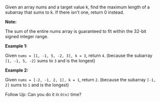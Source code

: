 Given an array nums and a target value k, find the maximum length of a subarray that sums to k. If there isn't one, return 0 instead.

**Note:**

The sum of the entire nums array is guaranteed to fit within the 32-bit signed integer range.

**Example 1:**

Given ```nums = [1, -1, 5, -2, 3], k = 3```,
return `4`. (because the subarray ```[1, -1, 5, -2]``` sums to `3` and is the longest)

**Example 2:**

Given ```nums = [-2, -1, 2, 1], k = 1```,
return `2`. (because the subarray `[-1, 2]` sums to `1` and is the longest)

Follow Up:
Can you do it in ```O(n)``` time?